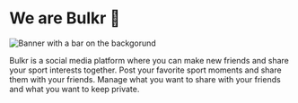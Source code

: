 # We are Bulkr 👟

![Banner with a bar on the backgorund](https://github.com/bulkr-social/.github/profile/banner.jpg)

Bulkr is a social media platform where you can make new friends and share your sport interests together.
Post your favorite sport moments and share them with your friends. Manage what you want to share with your friends and what you want to keep private.

